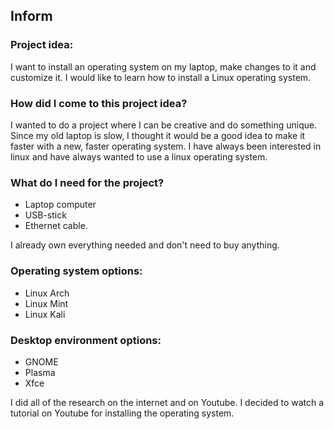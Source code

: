 ## Inform

### Project idea:
I want to install an operating system on my laptop, make changes to it and customize it.
I would like to learn how to install a Linux operating system.

### How did I come to this project idea?
I wanted to do a project where I can be creative and do something unique. Since my old laptop is slow, I thought it would be a good idea to make it faster with a new, faster operating system.
I have always been interested in linux and have always wanted to use a linux operating system.

### What do I need for the project?

- Laptop computer
- USB-stick
- Ethernet cable.

I already own everything needed and don't need to buy anything.

### Operating system options:

- Linux Arch
- Linux Mint
- Linux Kali

### Desktop environment options:

- GNOME
- Plasma
- Xfce

I did all of the research on the internet and on Youtube.
I decided to watch a tutorial on Youtube for installing the operating system.
